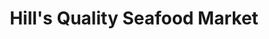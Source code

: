 ---
title: "Hill's Quality Seafood Market"
url: /newtown-square/hills-quality-seafood-market/
shop: seafood
---